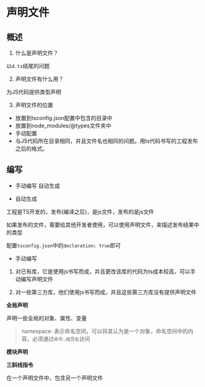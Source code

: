 # 声明文件

## 概述

1. 什么是声明文件？

以```d.ts```结尾的问题

2. 声明文件有什么用？

为JS代码提供类型声明

3. 声明文件的位置

- 放置到tsconfig.json配置中包含的目录中
- 放置到node_modules/@types文件夹中
- 手动配置
- 与JS代码所在目录相同，并且文件名也相同的问题。用ts代码书写的工程发布之后的格式。

## 编写

- 手动编写 自动生成

- 自动生成

工程是TS开发的，发布(编译之后)，是js文件，发布的是js文件

如果发布的文件，需要给其他开发者使用，可以使用声明文件，来描述发布结果中的类型

配置```tsconfig.json```中的```declaration: true```即可

- 手动编写

1. 对已有库，它是使用js书写而成，并且更改该库的代码为ts成本较高，可以手动编写声明文件

2. 对一些第三方库，他们使用js书写而成，并且这些第三方库没有提供声明文件

**全局声明**

声明一些全局的对象、属性、变量

> namespace: 表示命名空间，可以将其认为是一个对象，命名空间中的内容，必须通过```命令.成员名```访问

**模块声明**

**三斜线指令**

在一个声明文件中，包含另一个声明文件